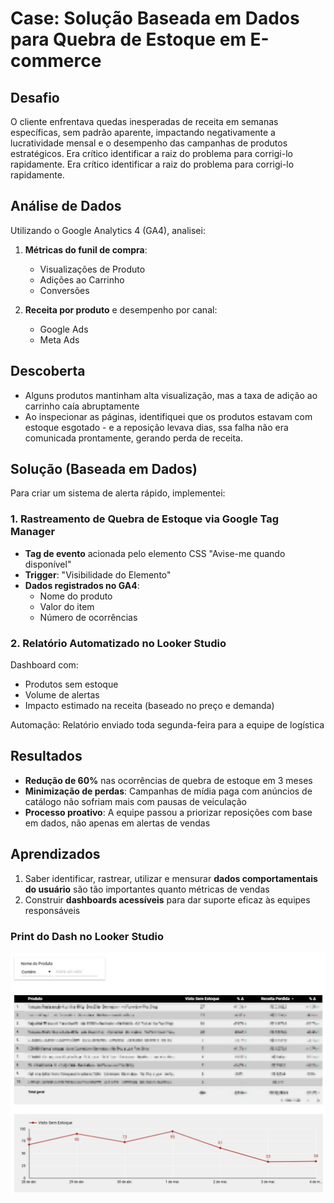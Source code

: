 # Case: Solução Baseada em Dados para Quebra de Estoque em E-commerce

## Desafio
O cliente enfrentava quedas inesperadas de receita em semanas específicas, sem padrão aparente, impactando negativamente a lucratividade mensal e o desempenho das campanhas de produtos estratégicos. Era crítico identificar a raiz do problema para corrigi-lo rapidamente. Era crítico identificar a raiz do problema para corrigi-lo rapidamente.

## Análise de Dados
Utilizando o Google Analytics 4 (GA4), analisei:

1. **Métricas do funil de compra**:
   - Visualizações de Produto
   - Adições ao Carrinho
   - Conversões

2. **Receita por produto** e desempenho por canal:
   - Google Ads
   - Meta Ads

## Descoberta
- Alguns produtos mantinham alta visualização, mas a taxa de adição ao carrinho caía abruptamente
- Ao inspecionar as páginas, identifiquei que os produtos estavam com estoque esgotado - e a reposição levava dias, ssa falha não era comunicada prontamente, gerando perda de receita.

## Solução (Baseada em Dados)
Para criar um sistema de alerta rápido, implementei:

### 1. Rastreamento de Quebra de Estoque via Google Tag Manager
- **Tag de evento** acionada pelo elemento CSS "Avise-me quando disponível"
- **Trigger**: "Visibilidade do Elemento"
- **Dados registrados no GA4**:
  - Nome do produto
  - Valor do item
  - Número de ocorrências

### 2. Relatório Automatizado no Looker Studio

Dashboard com:
- Produtos sem estoque
- Volume de alertas
- Impacto estimado na receita (baseado no preço e demanda)

Automação: Relatório enviado toda segunda-feira para a equipe de logística

## Resultados
- **Redução de 60%** nas ocorrências de quebra de estoque em 3 meses
- **Minimização de perdas**: Campanhas de mídia paga com anúncios de catálogo não sofriam mais com pausas de veiculação
- **Processo proativo**: A equipe passou a priorizar reposições com base em dados, não apenas em alertas de vendas

## Aprendizados
1. Saber identificar, rastrear, utilizar e mensurar **dados comportamentais do usuário** são tão importantes quanto métricas de vendas
2. Construir **dashboards acessíveis** para dar suporte eficaz às equipes responsáveis

### Print do Dash no Looker Studio

![Print Looker Studio](/assets/images/looker-quebra-estoque.jpg)
